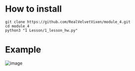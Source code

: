 # How to install

```
git clone https://github.com/RealVelvetVixen/module_4.git
cd module_4
python3 "1 Lesson/1_lesson_hw.py" 
```
# Example

![image](https://imgur.com/a3f5fqu.png)

